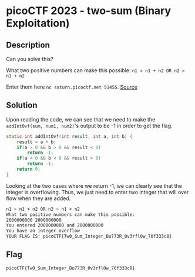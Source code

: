 # picoCTF 2023 - two-sum (Binary Exploitation)

## Description

Can you solve this?

What two positive numbers can make this possible: `n1 > n1 + n2 OR n2 > n1 + n2`

Enter them here `nc saturn.picoctf.net 51455`. [Source](https://artifacts.picoctf.net/c/450/flag.c)

## Solution

Upon reading the code, we can see that we need to make the `addIntOvf(sum, num1, num2)`'s output to be -1 in order to get the flag.

```c
static int addIntOvf(int result, int a, int b) {
    result = a + b;
    if(a > 0 && b > 0 && result < 0)
        return -1;
    if(a < 0 && b < 0 && result > 0)
        return -1;
    return 0;
}
```

Looking at the two cases where we return -1, we can clearly see that the integer is overflowing.
Thus, we just need to enter two integer that will over flow when they are added.

```bash
n1 > n1 + n2 OR n2 > n1 + n2
What two positive numbers can make this possible:
2000000000 2000000000
You entered 2000000000 and 2000000000
You have an integer overflow
YOUR FLAG IS: picoCTF{Tw0_Sum_Integer_Bu773R_0v3rfl0w_76f333c8}
```

## Flag

`picoCTF{Tw0_Sum_Integer_Bu773R_0v3rfl0w_76f333c8}`
